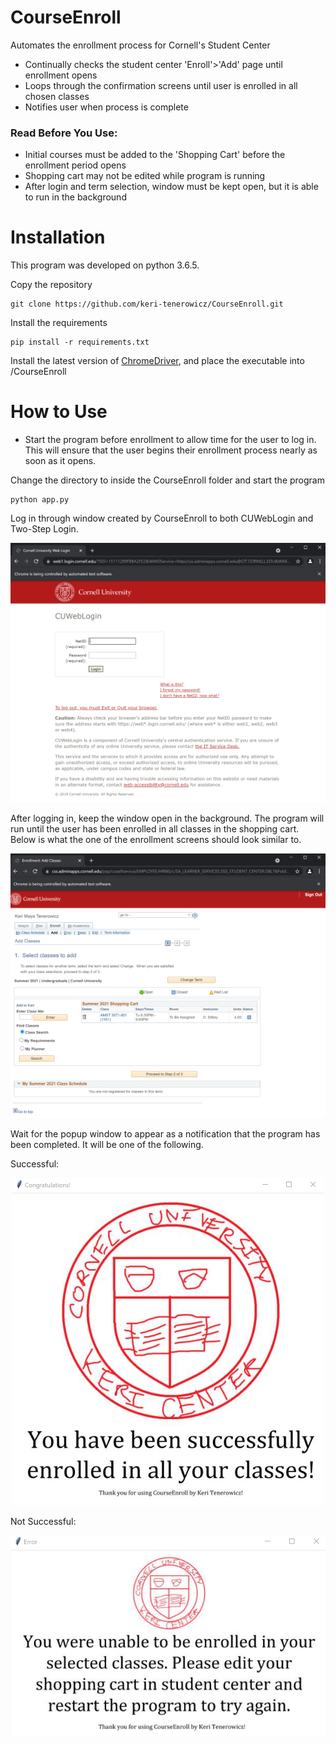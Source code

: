 # CourseEnroll
Automates the enrollment process for Cornell's Student Center
- Continually checks the student center 'Enroll'>'Add' page until enrollment opens
- Loops through the confirmation screens until user is enrolled in all chosen classes
- Notifies user when process is complete

### Read Before You Use:
- Initial courses must be added to the 'Shopping Cart' before the enrollment period opens
- Shopping cart may not be edited while program is running
- After login and term selection, window must be kept open, but it is able to run in the background

# Installation
This program was developed on python 3.6.5.

Copy the repository
```
git clone https://github.com/keri-tenerowicz/CourseEnroll.git
```

Install the requirements
```
pip install -r requirements.txt
```

Install the latest version of [ChromeDriver](https://sites.google.com/a/chromium.org/chromedriver/), and place the executable into /CourseEnroll

# How to Use
- Start the program before enrollment to allow time for the user to log in. This will ensure that the user begins their enrollment process nearly as soon as it opens.

Change the directory to inside the CourseEnroll folder and start the program
```
python app.py
```

Log in through window created by CourseEnroll to both CUWebLogin and Two-Step Login.

<p align="center">
  <img src="https://github.com/keritenerowicz/CourseEnroll/blob/master/images/login.png" />
</p>

After logging in, keep the window open in the background. The program will run until the user has been enrolled in all classes in the shopping cart. Below is what the one of the enrollment screens should look similar to.

<p align="center">
  <img src="https://github.com/keritenerowicz/CourseEnroll/blob/master/images/enrollment.png" />
</p>

Wait for the popup window to appear as a notification that the program has been completed. It will be one of the following.

Successful:
<p align="center">
  <img src="https://github.com/keritenerowicz/CourseEnroll/blob/master/images/successful.png" />
</p>

Not Successful:
<p align="center">
  <img src="https://github.com/keritenerowicz/CourseEnroll/blob/master/images/not_successful.png" />
</p>
